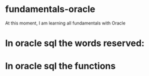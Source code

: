 # fundamentals-oracle
At this moment, I am learning all fundamentals with Oracle

# In oracle sql the words reserved:


# In oracle sql the functions 
